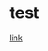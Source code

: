 # test
<a href="http://localhost:3000/app/community/imageinfo/docker.io%2Fbitnami%2Fmariadb?utm_source=github&utm_medium=ci_view_report&utm_campaign=sep_01_sprint&utm_term=mariadb&utm_content=get_full_report_button">
link
</a>
